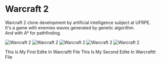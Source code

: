 # Warcraft 2

Warcraft 2 clone development by artificial intelligence subject at UFRPE.  
It's a game with enemies waves generated by genetic algorithm.  
And with A* for pathfinding.

![Warcraft 2](http://i.imgur.com/84mhpZk.png)
![Warcraft 2](http://i.imgur.com/AfG7RGF.png)
![Warcraft 2](http://i.imgur.com/Ooot1iT.png)
![Warcraft 2](http://i.imgur.com/WkJNa8n.png)
![Warcraft 2](http://i.imgur.com/cdlyKpy.png)


This Is My First Edite In Warcraftt File
This Is My Second Edite In Warcrafttt File
